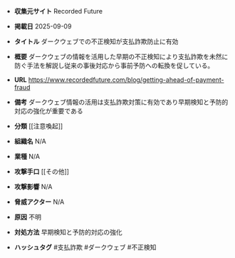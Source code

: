 - **収集元サイト**
Recorded Future

- **掲載日**
2025-09-09

- **タイトル**
ダークウェブでの不正検知が支払詐欺防止に有効

- **概要**
ダークウェブの情報を活用した早期の不正検知により支払詐欺を未然に防ぐ手法を解説し従来の事後対応から事前予防への転換を促している。

- **URL**
https://www.recordedfuture.com/blog/getting-ahead-of-payment-fraud

- **備考**
ダークウェブ情報の活用は支払詐欺対策に有効であり早期検知と予防的対応の強化が重要である

- **分類**
[[注意喚起]]

- **組織名**
N/A

- **業種**
N/A

- **攻撃手口**
[[その他]]

- **攻撃影響**
N/A

- **脅威アクター**
N/A

- **原因**
不明

- **対処方法**
早期検知と予防的対応の強化

- **ハッシュタグ**
#支払詐欺 #ダークウェブ #不正検知
